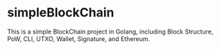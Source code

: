 # simpleBlockChain
This is a simple BlockChain project in Golang, including Block Structure, PoW, CLI, UTXO, Wallet, Signature, and Ethereum. 
